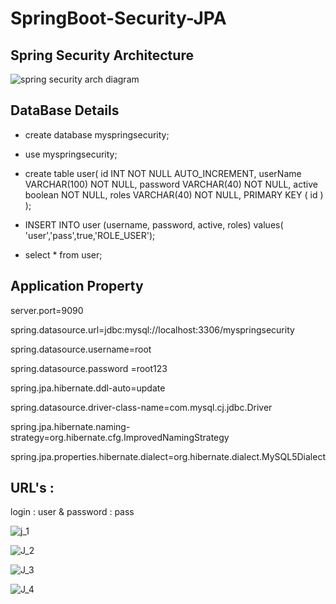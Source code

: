 # SpringBoot-Security-JPA

## Spring Security Architecture

![spring security arch diagram](https://user-images.githubusercontent.com/9671419/87248922-9e0d9a80-c479-11ea-9ca4-05f0f6d619c5.JPG)

## DataBase Details 

- create database myspringsecurity;

- use myspringsecurity;

- create table user(
   id INT NOT NULL AUTO_INCREMENT,
   userName VARCHAR(100) NOT NULL,
   password VARCHAR(40) NOT NULL,
   active boolean NOT NULL,
   roles VARCHAR(40) NOT NULL,
   PRIMARY KEY ( id )
);

- INSERT INTO user (username, password, active, roles) values( 'user','pass',true,'ROLE_USER');

- select * from user;

## Application Property 

server.port=9090

spring.datasource.url=jdbc:mysql://localhost:3306/myspringsecurity

spring.datasource.username=root

spring.datasource.password =root123

spring.jpa.hibernate.ddl-auto=update

spring.datasource.driver-class-name=com.mysql.cj.jdbc.Driver

spring.jpa.hibernate.naming-strategy=org.hibernate.cfg.ImprovedNamingStrategy

spring.jpa.properties.hibernate.dialect=org.hibernate.dialect.MySQL5Dialect

## URL's :

login : user & password : pass

![j_1](https://user-images.githubusercontent.com/9671419/87248773-19228100-c479-11ea-8a3b-3eadf220a076.PNG)

![J_2](https://user-images.githubusercontent.com/9671419/87248774-19bb1780-c479-11ea-9e6f-0e4db09f2494.PNG)

![J_3](https://user-images.githubusercontent.com/9671419/87248775-1a53ae00-c479-11ea-8709-3c22b17ae863.PNG)

![J_4](https://user-images.githubusercontent.com/9671419/87248772-17f15400-c479-11ea-9c0d-e892d96d93a8.PNG)



